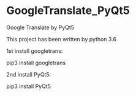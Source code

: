 # GoogleTranslate_PyQt5
Google Translate by PyQt5

This project has been written by python 3.6

1st install googletrans:

  pip3 install googletrans
  
2nd install PyQt5:
 
  pip3 install PyQt5
